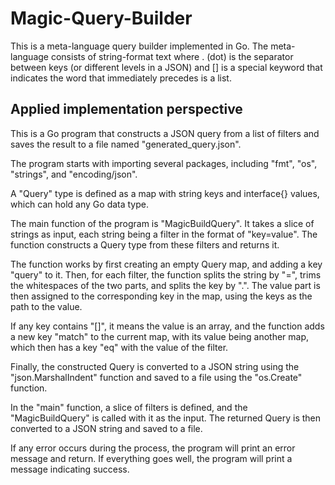 # Magic-Query-Builder
This is a meta-language query builder implemented in Go. The meta-language consists of string-format text where . (dot) is the separator between keys (or different levels in a JSON) and [] is a special keyword that indicates the word that immediately precedes is a list.

## Applied implementation perspective

This is a Go program that constructs a JSON query from a list of filters and saves the result to a file named "generated_query.json".

The program starts with importing several packages, including "fmt", "os", "strings", and "encoding/json".

A "Query" type is defined as a map with string keys and interface{} values, which can hold any Go data type.

The main function of the program is "MagicBuildQuery". It takes a slice of strings as input, each string being a filter in the format of "key=value". The function constructs a Query type from these filters and returns it.

The function works by first creating an empty Query map, and adding a key "query" to it. Then, for each filter, the function splits the string by "=", trims the whitespaces of the two parts, and splits the key by ".". The value part is then assigned to the corresponding key in the map, using the keys as the path to the value.

If any key contains "[]", it means the value is an array, and the function adds a new key "match" to the current map, with its value being another map, which then has a key "eq" with the value of the filter.

Finally, the constructed Query is converted to a JSON string using the "json.MarshalIndent" function and saved to a file using the "os.Create" function.

In the "main" function, a slice of filters is defined, and the "MagicBuildQuery" is called with it as the input. The returned Query is then converted to a JSON string and saved to a file.

If any error occurs during the process, the program will print an error message and return. If everything goes well, the program will print a message indicating success.
